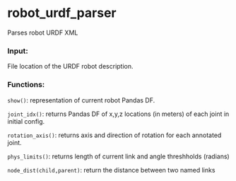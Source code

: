 # robot_urdf_parser
Parses robot URDF XML


### Input: 
File location of the URDF robot description.


### Functions:
`show()`: representation of current robot Pandas DF.

`joint_idx()`: returns Pandas DF of x,y,z locations (in meters) of each joint in initial config.

`rotation_axis()`: returns axis and direction of rotation for each annotated joint.

`phys_limits()`: returns length of current link and angle threshholds (radians)

`node_dist(child,parent)`: return the distance between two named links
